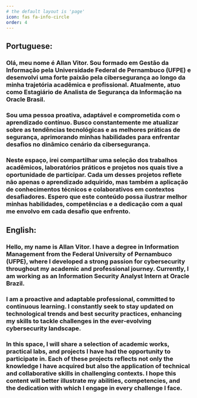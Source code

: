 ```yaml
---
# the default layout is 'page'
icon: fas fa-info-circle
order: 4
---
```

## Portuguese:

### Olá, meu nome é Allan Vitor. Sou formado em Gestão da Informação pela Universidade Federal de Pernambuco (UFPE) e desenvolvi uma forte paixão pela cibersegurança ao longo da minha trajetória acadêmica e profissional. Atualmente, atuo como Estagiário de Analista de Segurança da Informação na Oracle Brasil.

### Sou uma pessoa proativa, adaptável e comprometida com o aprendizado contínuo. Busco constantemente me atualizar sobre as tendências tecnológicas e as melhores práticas de segurança, aprimorando minhas habilidades para enfrentar desafios no dinâmico cenário da cibersegurança.

### Neste espaço, irei compartilhar uma seleção dos trabalhos acadêmicos, laboratórios práticos e projetos nos quais tive a oportunidade de participar. Cada um desses projetos reflete não apenas o aprendizado adquirido, mas também a aplicação de conhecimentos técnicos e colaborativos em contextos desafiadores. Espero que este conteúdo possa ilustrar melhor minhas habilidades, competências e a dedicação com a qual me envolvo em cada desafio que enfrento.

## English:

### Hello, my name is Allan Vitor. I have a degree in Information Management from the Federal University of Pernambuco (UFPE), where I developed a strong passion for cybersecurity throughout my academic and professional journey. Currently, I am working as an Information Security Analyst Intern at Oracle Brazil.

### I am a proactive and adaptable professional, committed to continuous learning. I constantly seek to stay updated on technological trends and best security practices, enhancing my skills to tackle challenges in the ever-evolving cybersecurity landscape.

### In this space, I will share a selection of academic works, practical labs, and projects I have had the opportunity to participate in. Each of these projects reflects not only the knowledge I have acquired but also the application of technical and collaborative skills in challenging contexts. I hope this content will better illustrate my abilities, competencies, and the dedication with which I engage in every challenge I face.
